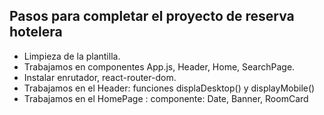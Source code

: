 ## Pasos para completar el proyecto de reserva hotelera

- Limpieza de la plantilla.
- Trabajamos en componentes App.js, Header, Home, SearchPage.
- Instalar enrutador, react-router-dom.
- Trabajamos en el Header: funciones displaDesktop() y displayMobile()
- Trabajamos en el HomePage : componente: Date, Banner, RoomCard
